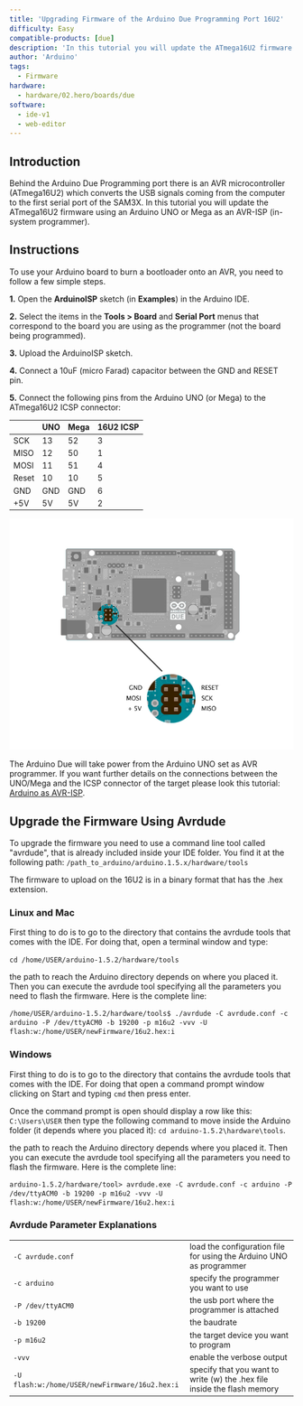 ```yaml
---
title: 'Upgrading Firmware of the Arduino Due Programming Port 16U2'
difficulty: Easy
compatible-products: [due]
description: 'In this tutorial you will update the ATmega16U2 firmware using an Arduino UNO or Mega as an AVR-ISP (in-system programmer).'
author: 'Arduino'
tags: 
  - Firmware
hardware:
  - hardware/02.hero/boards/due
software:
  - ide-v1
  - web-editor
---
```


## Introduction

Behind the Arduino Due Programming port there is an AVR microcontroller (ATmega16U2) which converts the USB signals coming from the computer to the first serial port of the SAM3X. In this tutorial you will update the ATmega16U2 firmware using an Arduino UNO or Mega as an AVR-ISP (in-system programmer).

## Instructions

To use your Arduino board to burn a bootloader onto an AVR, you need to follow a few simple steps.

**1.** Open the **ArduinoISP** sketch (in **Examples**) in the Arduino IDE.

**2.** Select the items in the **Tools > Board** and **Serial Port** menus that correspond to the board you are using as the programmer (not the board being programmed).

**3.** Upload the ArduinoISP sketch.

**4.** Connect a 10uF (micro Farad) capacitor between the GND and RESET pin.

**5.** Connect the following pins from the Arduino UNO (or Mega) to the ATmega16U2 ICSP connector:

||UNO|Mega|16U2 ICSP|
|-|-|-|-|
|SCK|13|52|3|
|MISO|12|50|1|
|MOSI|11|51|4|
|Reset|10|10|5|
|GND|GND|GND|6|
|+5V|5V|5V|2|

![The Pins of the Due board](./assets/Due16U2UpgradeSPI.jpg)

The Arduino Due will take power from the Arduino UNO set as AVR programmer. If you want further details on the connections between the UNO/Mega and the ICSP connector of the target please look this tutorial: [Arduino as AVR-ISP](https://www.arduino.cc/en/Tutorial/ArduinoISP).

## Upgrade the Firmware Using Avrdude

To upgrade the firmware you need to use a command line tool called "avrdude", that is already included inside your IDE folder. You find it at the following path: `/path_to_arduino/arduino.1.5.x/hardware/tools`


The firmware to upload on the 16U2 is in a binary format that has the .hex extension.

### Linux and Mac

First thing to do is to go to the directory that contains the avrdude tools that comes with the IDE. For doing that, open a terminal window and type:

`cd /home/USER/arduino-1.5.2/hardware/tools`

the path to reach the Arduino directory depends on where you placed it. Then you can execute the avrdude tool specifying all the parameters you need to flash the firmware. Here is the complete line:


```
/home/USER/arduino-1.5.2/hardware/tools$ ./avrdude -C avrdude.conf -c arduino -P /dev/ttyACM0 -b 19200 -p m16u2 -vvv -U flash:w:/home/USER/newFirmware/16u2.hex:i
```

### Windows

First thing to do is to go to the directory that contains the avrdude tools that comes with the IDE. For doing that open a command prompt window clicking on Start and typing `cmd` then press enter.

Once the command prompt is open should display a row like this: `C:\Users\USER` then type the following command to move inside the Arduino folder (it depends where you placed it): `cd arduino-1.5.2\hardware\tools`.

the path to reach the Arduino directory depends where you placed it. Then you can execute the avrdude tool specifying all the parameters you need to flash the firmware. Here is the complete line:


```
arduino-1.5.2/hardware/tool> avrdude.exe -C avrdude.conf -c arduino -P /dev/ttyACM0 -b 19200 -p m16u2 -vvv -U flash:w:/home/USER/newFirmware/16u2.hex:i
```

### Avrdude Parameter Explanations

| | |
|-|-|
|`-C avrdude.conf`|load the configuration file for using the Arduino UNO as programmer|
|`-c arduino`|specify the programmer you want to use|
|`-P /dev/ttyACM0`|the usb port where the programmer is attached|
|`-b 19200`|the baudrate|
|`-p m16u2`|the target device you want to program|
|`-vvv`|enable the verbose output|
|`-U flash:w:/home/USER/newFirmware/16u2.hex:i`|specify that you want to write (w) the .hex file inside the flash memory|
